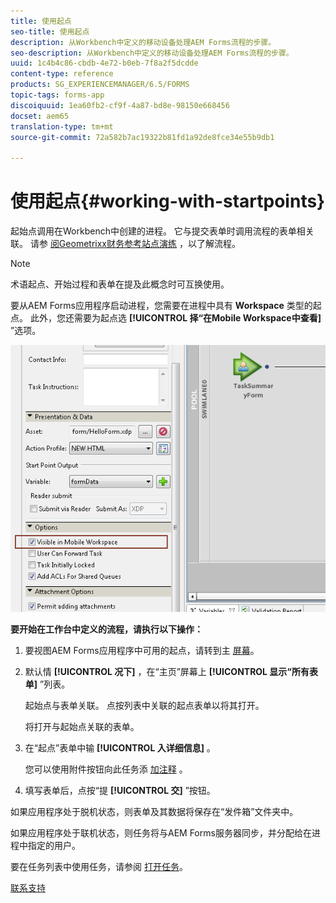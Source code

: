 ```yaml
---
title: 使用起点
seo-title: 使用起点
description: 从Workbench中定义的移动设备处理AEM Forms流程的步骤。
seo-description: 从Workbench中定义的移动设备处理AEM Forms流程的步骤。
uuid: 1c4b4c86-cbdb-4e72-b0eb-7f8a2f5dcdde
content-type: reference
products: SG_EXPERIENCEMANAGER/6.5/FORMS
topic-tags: forms-app
discoiquuid: 1ea60fb2-cf9f-4a87-bd8e-98150e668456
docset: aem65
translation-type: tm+mt
source-git-commit: 72a582b7ac19322b81fd1a92de8fce34e55b9db1

---
```



# 使用起点{#working-with-startpoints}

起始点调用在Workbench中创建的进程。 它与提交表单时调用流程的表单相关联。 请参 [阅Geometrixx财务参考站点演练](../../forms/using/finance-reference-site-walkthrough.md) ，以了解流程。

>[!NOTE]
>
>术语起点、开始过程和表单在提及此概念时可互换使用。

要从AEM Forms应用程序启动进程，您需要在进程中具有 **Workspace** 类型的起点。 此外，您还需要为起点选 **[!UICONTROL 择“在Mobile Workspace中查看]** ”选项。

![mws_startpoint_select_option](assets/mws_startpoint_select_option.png)

**要开始在工作台中定义的流程，请执行以下操作：**

1. 要视图AEM Forms应用程序中可用的起点，请转到主 [屏幕](../../forms/using/home-screen.md)。
1. 默认情 **[!UICONTROL 况下]** ，在“主页”屏幕上 **[!UICONTROL 显示“所有表单]** ”列表。

   起始点与表单关联。 点按列表中关联的起点表单以将其打开。

   将打开与起始点关联的表单。

1. 在“起点”表单中输 **[!UICONTROL 入详细信息]** 。

   您可以使用附件按钮向此任务添 [加注释](../../forms/using/add-attachments.md) 。

1. 填写表单后，点按“提 **[!UICONTROL 交]** ”按钮。

如果应用程序处于脱机状态，则表单及其数据将保存在“发件箱”文件夹中。

如果应用程序处于联机状态，则任务将与AEM Forms服务器同步，并分配给在进程中指定的用户。

要在任务列表中使用任务，请参阅 [打开任务](/help/forms/using/open-task.md)。

[联系支持](https://www.adobe.com/account/sign-in.supportportal.html)
